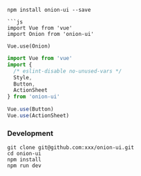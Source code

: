 
```shell
npm install onion-ui --save

```js
import Vue from 'vue'
import Onion from 'onion-ui'

Vue.use(Onion)
```

```js
import Vue from 'vue'
import {
  /* eslint-disable no-unused-vars */
  Style,
  Button,
  ActionSheet
} from 'onion-ui'

Vue.use(Button)
Vue.use(ActionSheet)
```

### Development

```shell
git clone git@github.com:xxx/onion-ui.git
cd onion-ui
npm install
npm run dev
```